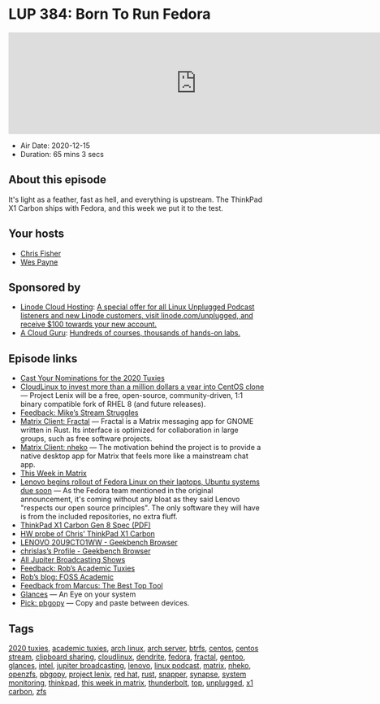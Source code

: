 # LUP 384: Born To Run Fedora

<iframe src="https://player.fireside.fm/v2/RUkczH-V+PqDfp9IL?theme=dark" width="740" height="200" frameborder="0" scrolling="no"></iframe>

* Air Date: 2020-12-15
* Duration: 65 mins 3 secs

## About this episode

It's light as a feather, fast as hell, and everything is upstream. The ThinkPad X1 Carbon ships with Fedora, and this week we put it to the test.

## Your hosts
* [Chris Fisher](https://linuxunplugged.com/hosts/chrislas)
* [Wes Payne](https://linuxunplugged.com/hosts/wes)

## Sponsored by

  * [Linode Cloud Hosting](https://linode.com/unplugged): [A special offer for all Linux Unplugged Podcast listeners and new Linode customers, visit linode.com/unplugged, and receive $100 towards your new account. ](https://linode.com/unplugged)
  * [A Cloud Guru](https://acloudguru.com): [Hundreds of courses, thousands of hands-on labs.](https://acloudguru.com)



## Episode links

  * [Cast Your Nominations for the 2020 Tuxies](https://forms.gle/ARxi9g5QnLYQoQFZ7 "Cast Your Nominations for the 2020 Tuxies")
  * [CloudLinux to invest more than a million dollars a year into CentOS clone](https://www.zdnet.com/article/cloudlinux-to-invest-more-than-a-million-dollar-a-year-into-centos-clone "CloudLinux to invest more than a million dollars a year into CentOS clone") — Project Lenix will be a free, open-source, community-driven, 1:1 binary compatible fork of RHEL 8 (and future releases).
  * [Feedback: Mike’s Stream Struggles](https://slexy.org/view/s2dlatT9U1 "Feedback: Mike’s Stream Struggles")
  * [Matrix Client: Fractal](https://flathub.org/apps/details/org.gnome.Fractal "Matrix Client: Fractal") — Fractal is a Matrix messaging app for GNOME written in Rust. Its interface is optimized for collaboration in large groups, such as free software projects.
  * [Matrix Client: nheko](https://flathub.org/apps/details/io.github.NhekoReborn.Nheko "Matrix Client: nheko") — The motivation behind the project is to provide a native desktop app for Matrix that feels more like a mainstream chat app.
  * [This Week in Matrix](https://matrix.org/blog/category/this-week-in-matrix "This Week in Matrix")
  * [Lenovo begins rollout of Fedora Linux on their laptops, Ubuntu systems due soon](https://www.gamingonlinux.com/2020/08/lenovo-begins-rollout-of-fedora-linux-on-their-laptops-ubuntu-systems-due-soon "Lenovo begins rollout of Fedora Linux on their laptops, Ubuntu systems due soon") — As the Fedora team mentioned in the original announcement, it's coming without any bloat as they said Lenovo "respects our open source principles". The only software they will have is from the included repositories, no extra fluff.
  * [ThinkPad X1 Carbon Gen 8 Spec (PDF)](https://psref.lenovo.com/syspool/Sys/PDF/ThinkPad/ThinkPad_X1_Carbon_Gen_8/ThinkPad_X1_Carbon_Gen_8_Spec.PDF "ThinkPad X1 Carbon Gen 8 Spec \(PDF\)")
  * [HW probe of Chris’ ThinkPad X1 Carbon](https://linux-hardware.org/?probe=ad4a2215db "HW probe of Chris’ ThinkPad X1 Carbon")
  * [LENOVO 20U9CTO1WW - Geekbench Browser](https://browser.geekbench.com/v5/cpu/5349106 "LENOVO 20U9CTO1WW - Geekbench Browser")
  * [chrislas’s Profile - Geekbench Browser](https://browser.geekbench.com/user/chrislas "chrislas’s Profile - Geekbench Browser")
  * [All Jupiter Broadcasting Shows](https://feed.jupiter.zone/allshows "All Jupiter Broadcasting Shows")
  * [Feedback: Rob’s Academic Tuxies](https://slexy.org/view/s20LX0s2aQ "Feedback: Rob’s Academic Tuxies")
  * [Rob’s blog: FOSS Academic](https://fossacademic.tech/2020/12/10/The-Tuxies-Academic-Style.html "Rob’s blog: FOSS Academic")
  * [Feedback from Marcus: The Best Top Tool](https://slexy.org/view/s2o87iGDNX "Feedback from Marcus: The Best Top Tool")
  * [Glances](https://nicolargo.github.io/glances/ "Glances") — An Eye on your system
  * [Pick: pbgopy](https://github.com/nakabonne/pbgopy "Pick: pbgopy") — Copy and paste between devices.



## Tags

[2020 tuxies](https://linuxunplugged.com/tags/2020%20tuxies), [academic tuxies](https://linuxunplugged.com/tags/academic%20tuxies), [arch linux](https://linuxunplugged.com/tags/arch%20linux), [arch server](https://linuxunplugged.com/tags/arch%20server), [btrfs](https://linuxunplugged.com/tags/btrfs), [centos](https://linuxunplugged.com/tags/centos), [centos stream](https://linuxunplugged.com/tags/centos%20stream), [clipboard sharing](https://linuxunplugged.com/tags/clipboard%20sharing), [cloudlinux](https://linuxunplugged.com/tags/cloudlinux), [dendrite](https://linuxunplugged.com/tags/dendrite), [fedora](https://linuxunplugged.com/tags/fedora), [fractal](https://linuxunplugged.com/tags/fractal), [gentoo](https://linuxunplugged.com/tags/gentoo), [glances](https://linuxunplugged.com/tags/glances), [intel](https://linuxunplugged.com/tags/intel), [jupiter broadcasting](https://linuxunplugged.com/tags/jupiter%20broadcasting), [lenovo](https://linuxunplugged.com/tags/lenovo), [linux podcast](https://linuxunplugged.com/tags/linux%20podcast), [matrix](https://linuxunplugged.com/tags/matrix), [nheko](https://linuxunplugged.com/tags/nheko), [openzfs](https://linuxunplugged.com/tags/openzfs), [pbgopy](https://linuxunplugged.com/tags/pbgopy), [project lenix](https://linuxunplugged.com/tags/project%20lenix), [red hat](https://linuxunplugged.com/tags/red%20hat), [rust](https://linuxunplugged.com/tags/rust), [snapper](https://linuxunplugged.com/tags/snapper), [synapse](https://linuxunplugged.com/tags/synapse), [system monitoring](https://linuxunplugged.com/tags/system%20monitoring), [thinkpad](https://linuxunplugged.com/tags/thinkpad), [this week in matrix](https://linuxunplugged.com/tags/this%20week%20in%20matrix), [thunderbolt](https://linuxunplugged.com/tags/thunderbolt), [top](https://linuxunplugged.com/tags/top), [unplugged](https://linuxunplugged.com/tags/unplugged), [x1 carbon](https://linuxunplugged.com/tags/x1%20carbon), [zfs](https://linuxunplugged.com/tags/zfs)